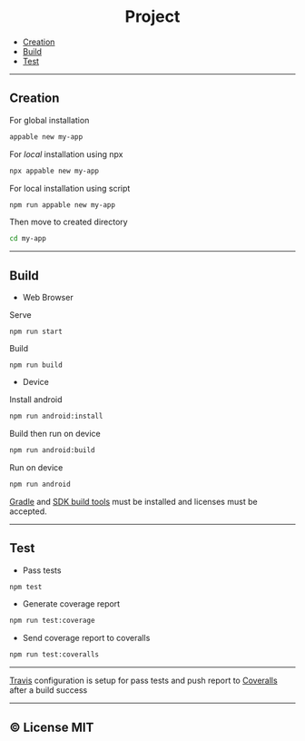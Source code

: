 <h1 align="center">Project</h1>

*  [Creation](#creation)
*  [Build](#build)
*  [Test](#test)

___

## Creation

For global installation

```bash
appable new my-app
```

For *local* installation using npx

```bash
npx appable new my-app
```

For local installation using script

```bash
npm run appable new my-app
```

Then move to created directory

```bash
cd my-app
```

___

## Build

*  Web Browser

Serve

```
npm run start
```

Build

```
npm run build
```

*  Device

Install android

```bash
npm run android:install
```

Build then run on device

```bash
npm run android:build
```

Run on device

```bash
npm run android
```

[Gradle](https://gradle.org/install/) and [SDK build tools](https://androidsdkmanager.azurewebsites.net/Buildtools) must be installed and licenses must be accepted.

___

## Test

*  Pass tests

```bash
npm test
```
  * Generate coverage report

```bash
npm run test:coverage
```

*  Send coverage report to coveralls

```bash
npm run test:coveralls
```

___

[Travis](https://travis-ci.com/) configuration is setup for pass tests and push report to [Coveralls](https://coveralls.io/) after a build success

___

## ©️ License MIT